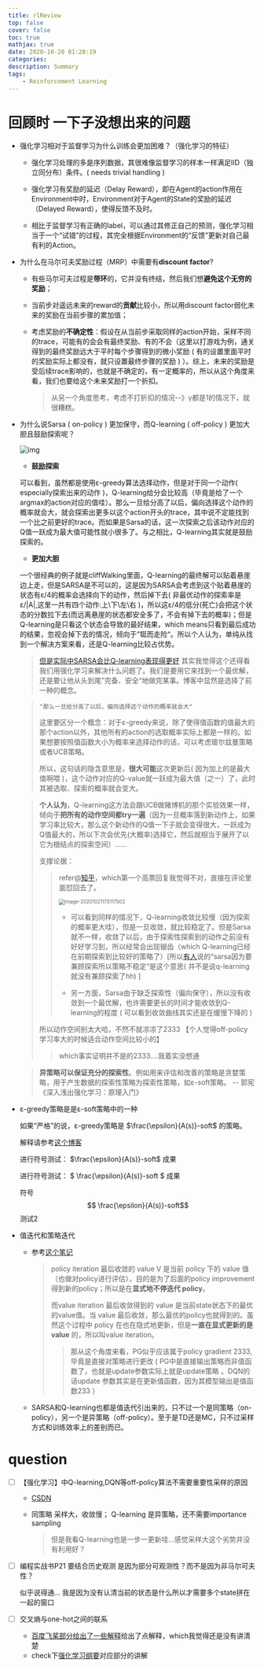 ```yaml
---
title: rlReview
top: false
cover: false
toc: true
mathjax: true
date: 2020-10-20 01:28:19
categories:
description: Summary
tags:
    - Reinforcement Learning
---
```




# 回顾时 一下子没想出来的问题

* 强化学习相对于监督学习为什么训练会更加困难？（强化学习的特征）

  * 强化学习处理的多是序列数据，其很难像监督学习的样本一样满足IID（独立同分布）条件。( needs trivial handling )

  * 强化学习有奖励的延迟（Delay Reward），即在Agent的action作用在Environment中时，Environment对于Agent的State的奖励的延迟（Delayed Reward），使得反馈不及时。

  * 相比于监督学习有正确的label，可以通过其修正自己的预测，强化学习相当于一个“试错”的过程，其完全根据Environment的“反馈”更新对自己最有利的Action。

* 为什么在马尔可夫奖励过程（MRP）中需要有**discount factor**?

  * 有些马尔可夫过程是**带环**的，它并没有终结，然后我们想**避免这个无穷的奖励**；

  * 当前步对遥远未来的reward的**贡献**比较小，所以用discount factor弱化未来的奖励在当前步骤的累加值；

  * 考虑奖励的**不确定性**：假设在从当前步采取同样的action开始，采样不同的trace，可能有的会会有最终奖励、有的不会（这里以打游戏为例，通关得到的最终奖励远大于平时每个步骤得到的微小奖励 ( 有的设置里面平时的奖励实际上都没有，就只设置最终步骤的奖励 ) ）。综上，未来的奖励是受后续trace影响的，也就是不确定的，有一定概率的，所以从这个角度来看，我们也要给这个未来奖励打一个折扣。

    > 从另一个角度思考，考虑不打折扣的情况--》γ都是1的情况下，就很糟糕。

* 为什么说Sarsa ( on-policy ) 更加保守，而Q-learning ( off-policy ) 更加大胆且鼓励探索呢？

  ![img](https://datawhalechina.github.io/leedeeprl-notes/chapter3/img/3.18.png)

  * **鼓励探索**

  可以看到，虽然都是使用ε-greedy算法选择动作，但是对于同一个动作( especially探索出来的动作 )，Q-learning给分会比较高（毕竟是给了一个argmax的action对应的值哇）。那么一旦给分高了以后，偏向选择这个动作的概率就会大，就会探索出更多以这个action开头的trace，其中说不定能找到一个比之前更好的trace。而如果是Sarsa的话，这一次探索之后该动作对应的Q值一跃成为最大值可能性就小很多了。与之相比，Q-learning其实就是鼓励探索的。

  * **更加大胆**

  一个很经典的例子就是cliffWalking里面，Q-learning的最终解可以贴着悬崖边上走，但是SARSA是不可以的，这是因为SARSA会考虑到这个贴着悬崖的状态有ε/4的概率会选择向下的动作，然后掉下去( 非最优动作的探索率是 ε/|A|,这里一共有四个动作:上\下\左\右 )，所以这ε/4的低分(死亡)会把这个状态的分数拉下去(而远离悬崖的状态都安全多了，不会有掉下去的概率)；但是Q-learning是只看这个状态会导致的最好结果，which means只看到最后成功的结果，忽视会掉下去的情况，倾向于”铤而走险“。所以个人认为，单纯从找到一个解决方案来看，还是Q-learning比较占优势。

  >  [但是实际中SARSA会比Q-learning表现得更好](https://www.cnblogs.com/devilmaycry812839668/p/10312685.html) 其实我觉得这个还得看我们用强化学习来解决什么问题了。我们是要用它来找到一个最优解，还是要让他从头到尾”完备、安全“地做完某事。博客中显然是选择了前一种的概念。

  > ```"那么一旦给分高了以后，偏向选择这个动作的概率就会大"```
  >
  >  这里要区分一个概念：对于ε-greedy来说，除了使得值函数的值最大的那个action以外，其他所有的action的选取概率实际上都是一样的。如果想要按照值函数大小为概率来选择动作的话，可以考虑玻尔兹曼策略或者UCB策略。
  >
  > 所以，这句话的隐含意思是，**很大可能**这次更新后( 因为加上的是最大值啊喂 )，这个动作对应的Q-value就一跃成为最大值（之一）了，此时其被选取、探索的概率就会变大。

  > **个人认为**，Q-learning这方法会跟UCB做赌博机的那个实验效果一样，倾向于**把所有的动作空间都try一遍**（因为一旦概率落到新动作上，如果学习率比较大，那么这个新动作的Q值一下子就会变得很大，一跃成为Q值最大的，所以下次会优先(大概率)选择它，然后就相当于展开了以它为根结点的探索空间）......
  >
  > 支撑论据：
  >
  > > refer@[知乎](https://www.zhihu.com/question/268461866)，which第一个高票回复我觉得不对，直接在评论里面怼回去了。
  > >
  > > <img src="https://gitee.com/HesyH/Image-Hosting/raw/master/image4typora/202010/22/011454-204261.png" alt="image-20201021175117502" style="zoom: 70%;" />
  > >
  > > * 可以看到同样的情况下，Q-learning收敛比较慢（因为探索的概率更大哇），但是一旦收敛，就比较稳定了。但是Sarsa就不一样，收敛了以后，由于探索性探索到的动作之前没有好好学习到，所以经常会出现锯齿（which Q-learning已经在前期探索到比较好的策略了）[所以[有人](https://datawhalechina.github.io/leedeeprl-notes/#/chapter3/chapter3)说的“sarsa因为要兼顾探索所以策略不稳定“是这个意思( 并不是说q-learning就没有兼顾探索了hh) ]
  > >
  > > * 另一方面，Sarsa由于缺乏探索性（偏向保守），所以没有收敛到一个最优解，也许需要更长的时间才能收敛到Q-learning的程度 ( 可以看到收敛曲线其实还是在缓慢下降的 )
  >
  > 所以动作空间别太大哈，不然不就凉凉了2333 【个人觉得off-policy 学习率大的时候适合动作空间比较小的】
  >
  > > which事实证明并不是的2333....我着实没想通

  > **异策略可以保证充分的探索性**。例如⽤来评估和改善的策略是贪婪策略，⽤于产⽣数据的探索性策略为探索性策略，如ε-soft策略。  -- 郭宪 《深入浅出强化学习：原理入门》



* ε-greedy策略是是ε-soft策略中的一种

  如果“严格”的说，ε-greedy策略是 $\frac{\epsilon}{A(s)}-soft$ 的策略。

  解释请参考[这个博客](http://fancyerii.github.io/books/rl3/)

  进行符号测试： $\frac{\epsilon}{A(s)}-soft$  成果

  进行符号测试： $ \frac{\epsilon}{A(s)}-soft $  成果

  符号 $$ \frac{\epsilon}{A(s)}-soft$$  测试2

* 值迭代和策略迭代

  * 参考[这个笔记](http://wulc.me/2018/05/05/强化学习笔记(1)-概述/)
  
    > policy iteration 最后收敛的 value V 是当前 policy 下的 value 值（也做对policy进行评估），目的是为了后面的policy improvement得到新的policy；所以是在**显式地不停迭代 policy**。
    >
    > 而value iteration 最后收敛得到的 value 是当前state状态下的最优的value值。当 value 最后收敛，那么最优的policy也就得到的。虽然这个过程中 policy 在也在隐式地更新，但是**一直在显式更新的是 value** 的，所以叫value iteration。
    >
    > > 那从这个角度来看，PG似乎应该属于policy gradient 2333,毕竟是直接对策略进行更改 ( PG中是直接输出策略而非值函数了，也就是update参数实际上就是update策略 。DQN的话update 参数其实是在更新值函数，因为其模型输出是值函数233 ） 
  
  * SARSA和Q-learning也都是值迭代引出来的，只不过一个是同策略（on-policy），另一个是异策略（off-policy）。至于是TD还是MC，只不过采样方式和训练效率上的差别而已。





# question
* [ ] 【强化学习】中Q-learning,DQN等off-policy算法不需要重要性采样的原因

  * [CSDN](https://blog.csdn.net/weixin_37895339/article/details/84881169)

  * 同策略 采样大，收敛慢； Q-learning 是异策略，还不需要importance sampling 

    > 但是我看Q-learning也是一步一更新哇...感觉采样大这个劣势并没有利用好？

* [ ] 编程实战书P21 要结合历史观测 是因为部分可观测性？而不是因为非马尔可夫性？

  似乎说得通... 我是因为没有认清当前的状态是什么所以才需要多个state拼在一起的窗口

* [ ] 交叉熵与one-hot之间的联系
  * [百度飞桨部分给出了一些解释](https://datawhalechina.github.io/leedeeprl-notes/#/chapter4/chapter4)给出了点解释，which我觉得还是没有讲清楚
  * check下[强化学习纲要](https://github.com/zhoubolei/introRL)对应部分的讲解